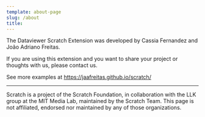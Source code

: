 ```yaml
---
template: about-page
slug: /about
title: 
---
```


The Dataviewer Scratch Extension was developed by Cassia Fernandez and João Adriano Freitas.

If you are using this extension and you want to share your project or thoughts with us, please contact us.

See more examples at https://jaafreitas.github.io/scratch/

------

Scratch is a project of the Scratch Foundation, in collaboration with the LLK group at the MIT Media Lab, maintained by the Scratch Team. This page is not affiliated, endorsed nor maintained by any of those organizations.

